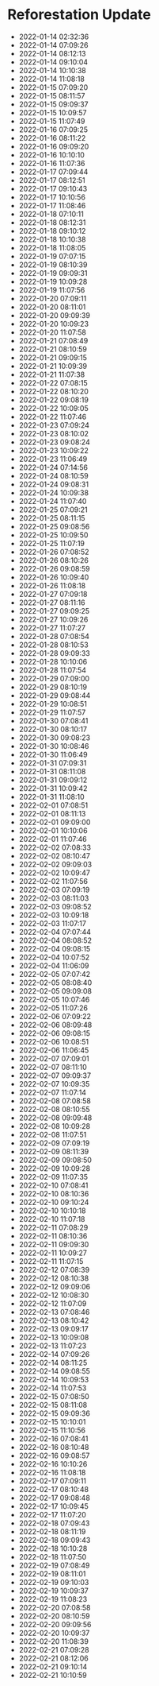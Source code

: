 # Reforestation Update

- 2022-01-14 02:32:36
- 2022-01-14 07:09:26
- 2022-01-14 08:12:13
- 2022-01-14 09:10:04
- 2022-01-14 10:10:38
- 2022-01-14 11:08:18
- 2022-01-15 07:09:20
- 2022-01-15 08:11:57
- 2022-01-15 09:09:37
- 2022-01-15 10:09:57
- 2022-01-15 11:07:49
- 2022-01-16 07:09:25
- 2022-01-16 08:11:22
- 2022-01-16 09:09:20
- 2022-01-16 10:10:10
- 2022-01-16 11:07:36
- 2022-01-17 07:09:44
- 2022-01-17 08:12:51
- 2022-01-17 09:10:43
- 2022-01-17 10:10:56
- 2022-01-17 11:08:46
- 2022-01-18 07:10:11
- 2022-01-18 08:12:31
- 2022-01-18 09:10:12
- 2022-01-18 10:10:38
- 2022-01-18 11:08:05
- 2022-01-19 07:07:15
- 2022-01-19 08:10:39
- 2022-01-19 09:09:31
- 2022-01-19 10:09:28
- 2022-01-19 11:07:56
- 2022-01-20 07:09:11
- 2022-01-20 08:11:01
- 2022-01-20 09:09:39
- 2022-01-20 10:09:23
- 2022-01-20 11:07:58
- 2022-01-21 07:08:49
- 2022-01-21 08:10:59
- 2022-01-21 09:09:15
- 2022-01-21 10:09:39
- 2022-01-21 11:07:38
- 2022-01-22 07:08:15
- 2022-01-22 08:10:20
- 2022-01-22 09:08:19
- 2022-01-22 10:09:05
- 2022-01-22 11:07:46
- 2022-01-23 07:09:24
- 2022-01-23 08:10:02
- 2022-01-23 09:08:24
- 2022-01-23 10:09:22
- 2022-01-23 11:06:49
- 2022-01-24 07:14:56
- 2022-01-24 08:10:59
- 2022-01-24 09:08:31
- 2022-01-24 10:09:38
- 2022-01-24 11:07:40
- 2022-01-25 07:09:21
- 2022-01-25 08:11:15
- 2022-01-25 09:08:56
- 2022-01-25 10:09:50
- 2022-01-25 11:07:19
- 2022-01-26 07:08:52
- 2022-01-26 08:10:26
- 2022-01-26 09:08:59
- 2022-01-26 10:09:40
- 2022-01-26 11:08:18
- 2022-01-27 07:09:18
- 2022-01-27 08:11:16
- 2022-01-27 09:09:25
- 2022-01-27 10:09:26
- 2022-01-27 11:07:27
- 2022-01-28 07:08:54
- 2022-01-28 08:10:53
- 2022-01-28 09:09:33
- 2022-01-28 10:10:06
- 2022-01-28 11:07:54
- 2022-01-29 07:09:00
- 2022-01-29 08:10:19
- 2022-01-29 09:08:44
- 2022-01-29 10:08:51
- 2022-01-29 11:07:57
- 2022-01-30 07:08:41
- 2022-01-30 08:10:17
- 2022-01-30 09:08:23
- 2022-01-30 10:08:46
- 2022-01-30 11:06:49
- 2022-01-31 07:09:31
- 2022-01-31 08:11:08
- 2022-01-31 09:09:12
- 2022-01-31 10:09:42
- 2022-01-31 11:08:10
- 2022-02-01 07:08:51
- 2022-02-01 08:11:13
- 2022-02-01 09:09:00
- 2022-02-01 10:10:06
- 2022-02-01 11:07:46
- 2022-02-02 07:08:33
- 2022-02-02 08:10:47
- 2022-02-02 09:09:03
- 2022-02-02 10:09:47
- 2022-02-02 11:07:56
- 2022-02-03 07:09:19
- 2022-02-03 08:11:03
- 2022-02-03 09:08:52
- 2022-02-03 10:09:18
- 2022-02-03 11:07:17
- 2022-02-04 07:07:44
- 2022-02-04 08:08:52
- 2022-02-04 09:08:15
- 2022-02-04 10:07:52
- 2022-02-04 11:06:09
- 2022-02-05 07:07:42
- 2022-02-05 08:08:40
- 2022-02-05 09:09:08
- 2022-02-05 10:07:46
- 2022-02-05 11:07:26
- 2022-02-06 07:09:22
- 2022-02-06 08:09:48
- 2022-02-06 09:08:15
- 2022-02-06 10:08:51
- 2022-02-06 11:06:45
- 2022-02-07 07:09:01
- 2022-02-07 08:11:10
- 2022-02-07 09:09:37
- 2022-02-07 10:09:35
- 2022-02-07 11:07:14
- 2022-02-08 07:08:58
- 2022-02-08 08:10:55
- 2022-02-08 09:09:48
- 2022-02-08 10:09:28
- 2022-02-08 11:07:51
- 2022-02-09 07:09:19
- 2022-02-09 08:11:39
- 2022-02-09 09:08:50
- 2022-02-09 10:09:28
- 2022-02-09 11:07:35
- 2022-02-10 07:08:41
- 2022-02-10 08:10:36
- 2022-02-10 09:10:24
- 2022-02-10 10:10:18
- 2022-02-10 11:07:18
- 2022-02-11 07:08:29
- 2022-02-11 08:10:36
- 2022-02-11 09:09:30
- 2022-02-11 10:09:27
- 2022-02-11 11:07:15
- 2022-02-12 07:08:39
- 2022-02-12 08:10:38
- 2022-02-12 09:09:06
- 2022-02-12 10:08:30
- 2022-02-12 11:07:09
- 2022-02-13 07:08:46
- 2022-02-13 08:10:42
- 2022-02-13 09:09:17
- 2022-02-13 10:09:08
- 2022-02-13 11:07:23
- 2022-02-14 07:09:26
- 2022-02-14 08:11:25
- 2022-02-14 09:08:55
- 2022-02-14 10:09:53
- 2022-02-14 11:07:53
- 2022-02-15 07:08:50
- 2022-02-15 08:11:08
- 2022-02-15 09:09:36
- 2022-02-15 10:10:01
- 2022-02-15 11:10:56
- 2022-02-16 07:08:41
- 2022-02-16 08:10:48
- 2022-02-16 09:08:57
- 2022-02-16 10:10:26
- 2022-02-16 11:08:18
- 2022-02-17 07:09:11
- 2022-02-17 08:10:48
- 2022-02-17 09:08:48
- 2022-02-17 10:09:45
- 2022-02-17 11:07:20
- 2022-02-18 07:09:43
- 2022-02-18 08:11:19
- 2022-02-18 09:09:43
- 2022-02-18 10:10:28
- 2022-02-18 11:07:50
- 2022-02-19 07:08:49
- 2022-02-19 08:11:01
- 2022-02-19 09:10:03
- 2022-02-19 10:09:37
- 2022-02-19 11:08:23
- 2022-02-20 07:08:58
- 2022-02-20 08:10:59
- 2022-02-20 09:09:56
- 2022-02-20 10:09:37
- 2022-02-20 11:08:39
- 2022-02-21 07:09:28
- 2022-02-21 08:12:06
- 2022-02-21 09:10:14
- 2022-02-21 10:10:59
